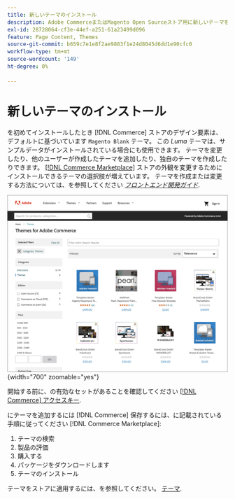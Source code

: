 ```yaml
---
title: 新しいテーマのインストール
description: Adobe CommerceまたはMagento Open Sourceストア用に新しいテーマをインストールする方法について説明します。
exl-id: 28728064-cf3e-44ef-a251-61a23499d096
feature: Page Content, Themes
source-git-commit: b659c7e1e8f2ae9883f1e24d8045d6dd1e90cfc0
workflow-type: tm+mt
source-wordcount: '149'
ht-degree: 0%

---
```


# 新しいテーマのインストール

を初めてインストールしたとき [!DNL Commerce] ストアのデザイン要素は、デフォルトに基づいています `Magento Blank` テーマ。 この _Luma_ テーマは、サンプルデータがインストールされている場合にも使用できます。 テーマを変更したり、他のユーザーが作成したテーマを追加したり、独自のテーマを作成したりできます。 [[!DNL Commerce Marketplace]](../getting-started/commerce-marketplace.md) ストアの外観を変更するためにインストールできるテーマの選択肢が増えています。 テーマを作成または変更する方法については、を参照してください [_フロントエンド開発ガイド_](https://developer.adobe.com/commerce/frontend-core/guide/).

![[!DNL Commerce Marketplace]](./assets/marketplace-themes.png){width="700" zoomable="yes"}

開始する前に、の有効なセットがあることを確認してください [[!DNL Commerce] アクセスキー](https://experienceleague.adobe.com/docs/commerce-operations/installation-guide/prerequisites/authentication-keys.html).

にテーマを追加するには [!DNL Commerce] 保存するには、に記載されている手順に従ってください [!DNL Commerce Marketplace]:

1. テーマの検索
1. 製品の評価
1. 購入する
1. パッケージをダウンロードします
1. テーマのインストール

テーマをストアに適用するには、を参照してください。 [テーマ](themes.md).
